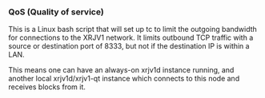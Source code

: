 ### QoS (Quality of service) ###

This is a Linux bash script that will set up tc to limit the outgoing bandwidth for connections to the XRJV1 network. It limits outbound TCP traffic with a source or destination port of 8333, but not if the destination IP is within a LAN.

This means one can have an always-on xrjv1d instance running, and another local xrjv1d/xrjv1-qt instance which connects to this node and receives blocks from it.
